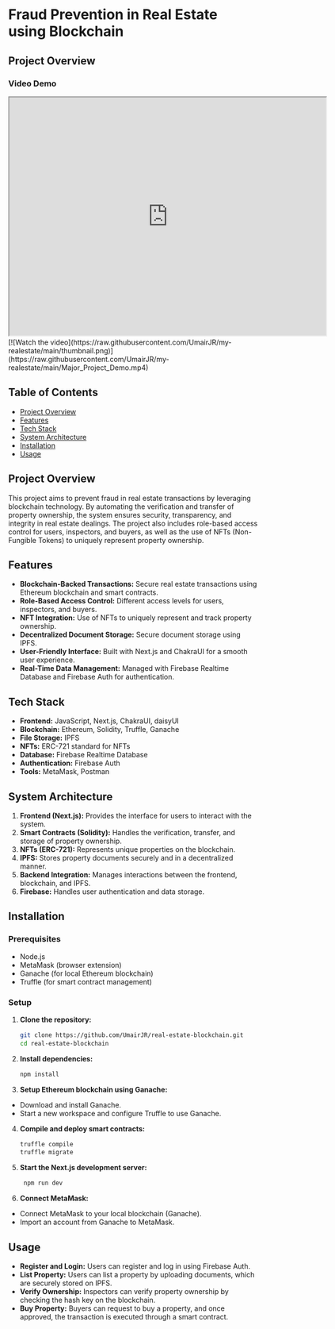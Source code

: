 # Fraud Prevention in Real Estate using Blockchain
## Project Overview

### Video Demo

<iframe src="https://drive.google.com/file/d/1OHzfel5b-3Esc9fuxl-_dp909tATY_1Y/preview" width="640" height="480"></iframe>
[![Watch the video](https://raw.githubusercontent.com/UmairJR/my-realestate/main/thumbnail.png)](https://raw.githubusercontent.com/UmairJR/my-realestate/main/Major_Project_Demo.mp4)

## Table of Contents
- [Project Overview](#project-overview)
- [Features](#features)
- [Tech Stack](#tech-stack)
- [System Architecture](#system-architecture)
- [Installation](#installation)
- [Usage](#usage)

## Project Overview
This project aims to prevent fraud in real estate transactions by leveraging blockchain technology. By automating the verification and transfer of property ownership, the system ensures security, transparency, and integrity in real estate dealings. The project also includes role-based access control for users, inspectors, and buyers, as well as the use of NFTs (Non-Fungible Tokens) to uniquely represent property ownership.

## Features
- **Blockchain-Backed Transactions:** Secure real estate transactions using Ethereum blockchain and smart contracts.
- **Role-Based Access Control:** Different access levels for users, inspectors, and buyers.
- **NFT Integration:** Use of NFTs to uniquely represent and track property ownership.
- **Decentralized Document Storage:** Secure document storage using IPFS.
- **User-Friendly Interface:** Built with Next.js and ChakraUI for a smooth user experience.
- **Real-Time Data Management:** Managed with Firebase Realtime Database and Firebase Auth for authentication.

## Tech Stack
- **Frontend:** JavaScript, Next.js, ChakraUI, daisyUI
- **Blockchain:** Ethereum, Solidity, Truffle, Ganache
- **File Storage:** IPFS
- **NFTs:** ERC-721 standard for NFTs
- **Database:** Firebase Realtime Database
- **Authentication:** Firebase Auth
- **Tools:** MetaMask, Postman

## System Architecture
1. **Frontend (Next.js):** Provides the interface for users to interact with the system.
2. **Smart Contracts (Solidity):** Handles the verification, transfer, and storage of property ownership.
3. **NFTs (ERC-721):** Represents unique properties on the blockchain.
4. **IPFS:** Stores property documents securely and in a decentralized manner.
5. **Backend Integration:** Manages interactions between the frontend, blockchain, and IPFS.
6. **Firebase:** Handles user authentication and data storage.

## Installation

### Prerequisites
- Node.js
- MetaMask (browser extension)
- Ganache (for local Ethereum blockchain)
- Truffle (for smart contract management)

### Setup
1. **Clone the repository:**
   ```bash
   git clone https://github.com/UmairJR/real-estate-blockchain.git
   cd real-estate-blockchain

2. **Install dependencies:**
   ```bash
   npm install

3. **Setup Ethereum blockchain using Ganache:**

- Download and install Ganache.
- Start a new workspace and configure Truffle to use Ganache.

4. **Compile and deploy smart contracts:**
   ```bash
   truffle compile
   truffle migrate
   
5. **Start the Next.js development server:**
   ```bash
    npm run dev
   
6. **Connect MetaMask:**

- Connect MetaMask to your local blockchain (Ganache).
- Import an account from Ganache to MetaMask.

## Usage

- **Register and Login:** Users can register and log in using Firebase Auth.
- **List Property:** Users can list a property by uploading documents, which are securely stored on IPFS.
- **Verify Ownership:** Inspectors can verify property ownership by checking the hash key on the blockchain.
- **Buy Property:** Buyers can request to buy a property, and once approved, the transaction is executed through a smart contract.
